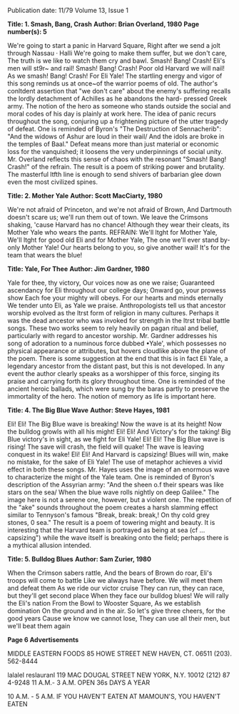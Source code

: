 Publication date: 11/79
Volume 13, Issue 1

**Title: 1. Smash, Bang, Crash**
**Author: Brian Overland, 1980**
**Page number(s): 5**

We're going to start a panic in Harvard 
Square, 
Right after we send a jolt through Nassau 
· Halli 
We're going to make them suffer, but we 
don't care, 
The truth is we like to watch them cry 
and bawl. 
Smash! Bang! Crash! Eli's men will st9r~ 
and rail! 
Smash! Bang! Crash! Poor old Harvard we 
will nail! 
As we smash! Bang! Crash! For Eli Yale! 
The startling energy and vigor of this song 
reminds us at once~of the warrior poems of old. 
The author's conltdent assertion that "we don't 
care" about the enemy's suffering recalls the lordly 
detachment of Achilles as he abandons the hard-
pressed Greek army. The notion of the hero as 
someone who stands outside the social and moral 
codes of his day is plainly at work here. 
The idea of panic recurs throughout the song, 
conjuring up a frightening picture of the utter 
tragedy of defeat. One is reminded of Byron's 
"The Destruction of Sennacherib": "And the 
widows of Ashur are loud in their wail/ And the 
idols are broke in the temples of Baal." Defeat 
means more than just material or economic loss 
for the vanquished; it loosens the very 
underpinnings of social unity. Mr. Overland 
reflects this sense of chaos with the resonant 
"Smash! Bang! Crash!" of the refrain. The result 
is a poem of striking power and brutality. The 
masterful ltfth line is enough to send shivers of 
barbarian glee down even the most civilized spines. 


**Title: 2. Mother Yale**
**Author: Scott MacCiarty, 1980**

We're not afraid of Princeton, and we're not 
afraid of Brown, 
And Dartmouth doesn't scare us; we'll run 
them out of town. 
We leave the Crimsons shaking, 'cause 
Harvard has no chance! 
Although they wear their cleats, its Mother 
Yale who wears the pants. 
REFRAIN: 
We'll ltght for Mother Yale, 
We'll ltght for good old Eli and for 
Mother Yale, 
The one we'll ever stand by-only Mother 
Yale! 
Our hearts belong to you, so give another 
wail! 
It's for the team that wears the blue! 


**Title: Yale, For Thee**
**Author: Jim Gardner, 1980**

Yale for thee, thy victory, 
Our voices now as one we raise; 
Guaranteed ascendancy for Eli throughout 
our college days; 
Onward go, your prowess show 
Each foe your mighty will obeys. 
For our hearts and minds eternally 
We tender unto Eli, as Yale we praise. 
Anthropologists tell us that ancestor worship 
evolved as the ltrst form of religion in many 
cultures. Perhaps it was the dead ancestor who was 
invoked for strength in the ltrst tribal battle songs. 
These two works seem to rely heavily on pagan 
ritual and belief, particularly with regard to 
ancestor worship. 
Mr. Gardner addresses his song of adoration to 
a numinous force dubbed •Yale', which possesses 
no physical appearance or attributes, but hovers 
cloudlike above the plane of the poem. There is 
some suggestion at the end that this is in fact Eli 
Yale, a legendary ancestor from the distant past, 
but this is not developed. In any event the author 
clearly speaks as a worshipper of this force, 
singing its praise and carrying forth its glory 
throughout time. One is reminded of the ancient 
heroic ballads, which were sung by the baras 
partly to preserve the immortality of the hero. The 
notion of memory as life is important here. 


**Title: 4. The Big Blue Wave**
**Author: Steve Hayes, 1981**

Eli! Eli! The Big Blue wave is breaking! 
Now the wave is at its height! 
Now the bulldog growls with all his might! 
Eli! Eli! And Victory's for the taking! 
Big Blue victory's in sight, as we fight for 
Eli Yale! 
Eli! Eli! The Big Blue wave is rising! 
The save will crash, the field will quake! 
The wave is leaving conquest in its wake! 
Eli! Eli! And Harvard is capsizing! 
Blues will win, make no mistake, for the 
sake of Eli Yale! 
The use of metaphor achieves a vivid effect in 
both these songs. Mr. Hayes uses the image of an 
enormous wave to characterize the might of the 
Yale team. One is reminded of Byron's description 
of the Assyrian army: "And the sheen o.f their 
spears was like stars on the sea/ When the blue 
wave rolls nightly on deep Galilee." The image 
here is not a serene one, however, but a violent 
one. The repetition of the "ake" sounds 
throughout the poem creates a harsh slamming 
effect similar to Tennyson's famous "Break, 
break: break,! On thy cold grey stones, 0 sea." 
The result is a poem of towering might and 
beauty. It is interesting that the Harvard team is 
portrayed as being at sea (cf ... capsizing") while 
the wave itself is breaking onto the field; perhaps 
there is a mythical allusion intended. 


**Title: 5. Bulldog Blues**
**Author: Sam Zurier, 1980**

When the Crimson sabers rattle, 
And the bears of Brown do roar, 
Eli's troops will come to battle 
Like we always have before. 
We will meet them and defeat them 
As we ride our victor cruise 
They can run, they can race, but they'll get 
second place 
When they face our bulldog blues! 
We will rally the Eli's nation 
From the Bowl to Wooster Square, 
As we establish domination 
On the ground and in the air. 
So let's give three cheers, for the 
good years 
Cause we know we cannot lose, 
They can use all their men, but we'll 
beat them again 



**Page 6 Advertisements**

MIDDLE EASTERN FOODS 
85 HOWE STREET 
NEW HAVEN, CT. 06511 
(203). 562-8444


lalalel reslauranl 
119 MAC DOUGAL STREET 
NEW YORK, N.Y. 10012 
(212) 87 4-9248 
11 A.M.- 3 A.M. 
OPEN 36s DAYS A YEAR


10 A.M. -
5 A.M. 
IF YOU HAVEN'T EATEN AT MAMOUN'S, YOU HAVEN'T EATEN